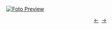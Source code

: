 [![Foto Preview](preview/n728.avif)](https://20essentials.github.io/project-000-728)

<div align="center" style="display: flex; justify-content: center;">
  <a  href="https://github.com/20essentials/project-000-727" target="_blank">&#8592;</a>
  &nbsp;&nbsp;
  <a  href="https://github.com/20essentials/project-000-729" target="_blank">&#8594;</a>
</div>
